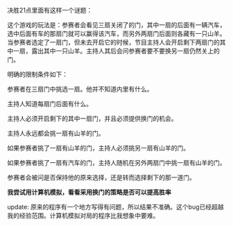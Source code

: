 
决胜21点里面有这样一个谜题：

这个游戏的玩法是：参赛者会看见三扇关闭了的门，其中一扇的后面有一辆汽车，选中后面有车的那扇门就可以赢得该汽车，而另外两扇门后面则各藏有一只山羊。当参赛者选定了一扇门，但未去开启它的时候，节目主持人会开启剩下两扇门的其中一扇，露出其中一只山羊。主持人其后会问参赛者要不要换另一扇仍然关上的门。

明确的限制条件如下：

参赛者在三扇门中挑选一扇。他并不知道内里有什么。

主持人知道每扇门后面有什么。

主持人必须开启剩下的其中一扇门，并且必须提供换门的机会。

主持人永远都会挑一扇有山羊的门。

如果参赛者挑了一扇有山羊的门，主持人必须挑另一扇有山羊的门。

如果参赛者挑了一扇有汽车的门，主持人随机在另外两扇门中挑一扇有山羊的门。

参赛者会被问是否保持他的原来选择，还是转而选择剩下的那一道门。 

**我尝试用计算机模拟，看看采用换门的策略是否可以提高胜率**

update: 原来的程序有一个地方写得有问题，所以结果不准确。这个bug已经超越我的经验范围。计算机模拟对局的程序比我想象中要难。


